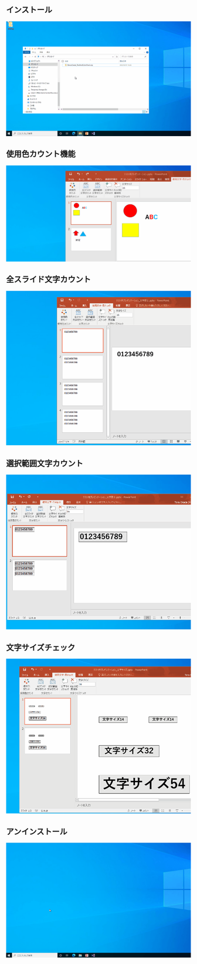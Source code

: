 ## インストール
  ![](img/AddinInstallGuide.gif)
## 使用色カウント機能
  ![](img/ColorCheck.gif)
## 全スライド文字カウント
  ![](img/WordCheck.gif)
## 選択範囲文字カウント
  ![](img/SelectWordCheck.gif)
## 文字サイズチェック
  ![](img/FontSizeCheck.gif)
## アンインストール
  ![](img/AddinUninstallGuide.gif)
